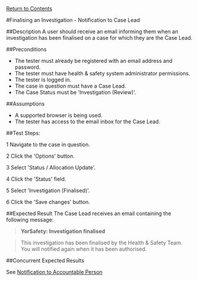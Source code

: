 [Return to Contents](https://github.com/infojam-james/test-cases/blob/master/Contents.md)

#Finalising an Investigation - Notification to Case Lead

##Description
A user should receive an email informing them when an investigation has been finalised on a case for which they are the Case Lead.

##Preconditions 
+ The tester must already be registered with an email address and password.
+ The tester must have health & safety system administrator permissions.
+ The tester is logged in.
+ The case in question must have a Case Lead.
+ The Case Status must be 'Investigation (Review)'.

##Assumptions
+ A supported browser is being used.
+ The tester has access to the email inbox for the Case Lead.

##Test Steps:

1 Navigate to the case in question.

2 Click the 'Options' button.

3 Select 'Status / Allocation Update'.

4 Click the 'Status' field.

5 Select 'Investigation (Finalised)'.

6 Click the 'Save changes' button.

##Expected Result
The Case Lead receives an email containing the following message:

>**YorSafety: Investigation finalised**

>This investigation has been finalised by the Health & Safety Team.  You will notified again when it has been authorised.

##Concurrent Expected Results

See [Notification to Accountable Person](https://github.com/infojam-james/test-cases/blob/master/Investigations/Finalising-an-Investigation/investigations-10.md)
